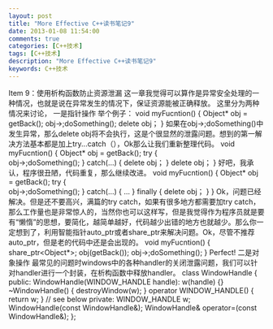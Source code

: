 ```yaml
---
layout: post
title: "More Effective C++读书笔记9"
date: 2013-01-08 11:54:00 
comments: true
categories: [C++技术]
tags: [C++技术]
description: "More Effective C++读书笔记9"
keywords: C++技术
---
```


  Item 9：使用析构函数防止资源泄漏
   这一章我觉得可以算作是异常安全处理的一种情况，也就是说在异常发生的情况下，保证资源能被正确释放。
    这里分为两种情况来讨论，
     一是指针操作
      举个例子：
       void myFucntion()
{
    Object* obj = getBack();
    obj->;doSomething();
    delete obj；
}
         如果在obj->;doSomething()中发生异常，那么delete obj将不会执行，这是个很显然的泄露问题。想到的第一解决方法基本都是加上try...catch（），Ok那么让我们重新整理代码。
          void myFucntion()
{
    Object* obj = getBack();
    try
    {  
        obj->;doSomething();
    }
    catch(...)
    {
        delete obj；
    }
    delete obj；
}
            好吧，我承认，程序很丑陋，代码重复，那么继续改进。
             void myFucntion()
{
    Object* obj = getBack();
    try
    {  
        obj->;doSomething();
    }
    catch(...)
    {
        ...
    }
    finally
    {
        delete obj；
    }
}
               Ok，问题已经解决。但是还不要高兴，满篇的try catch，如果有很多地方都需要加try catch，那么工作量也是非常惊人的，当然你也可以这样写，但是我觉得作为程序员就是要有“懒惰”的思想，要简化，越简单越好，代码越少出错的地方也就越少。那么你一定想到了，利用智能指针auto_ptr或者share_ptr来解决问题。Ok，尽管不推荐auto_ptr，但是老的代码中还是会出现的。
                void myFucntion()
{
    share_ptr<Object*>; obj(getBack());
    obj->;doSomething();
}
                  Perfect!
                    二是对象操作
                     最常见的问题时windows中的各种handler的关闭泄露问题，我们可以针对handler进行一个封装，在析构函数中释放handler。
                      class WindowHandle
{
public:
    WindowHandle(WINDOW_HANDLE handle): w(handle) {}
    ~WindowHandle() { destroyWindow(w); }
    operator WINDOW_HANDLE() { return w; } // see below
private:
    WINDOW_HANDLE w;
    WindowHandle(const WindowHandle&);
    WindowHandle& operator=(const WindowHandle&);
}; 
